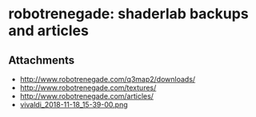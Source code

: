 # robotrenegade: shaderlab backups and articles

## Attachments

- http://www.robotrenegade.com/q3map2/downloads/
- http://www.robotrenegade.com/textures/
- http://www.robotrenegade.com/articles/
- [vivaldi_2018-11-18_15-39-00.png](https://trello.com/1/cards/5eadf7f5cc82da871fda521a/attachments/5eadf7f6cc82da871fda5270/download/vivaldi_2018-11-18_15-39-00.png)
